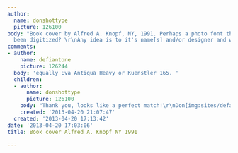```yaml
---
author:
  name: donshottype
  picture: 126100
body: "Book cover by Alfred A. Knopf, NY, 1991. Perhaps a photo font that has not
  been digitized? \r\nAny idea is to it's name[s] and/or designer and who sold it?\r\nThanks\r\nDon[img:sites/default/files/old-images/BookCoverAlfredA_6486.Knoff1991.jpg]"
comments:
- author:
    name: defiantone
    picture: 126244
  body: 'equally Eva Antiqua Heavy or Kuenstler 165. '
  children:
  - author:
      name: donshottype
      picture: 126100
    body: "Thank you, looks like a perfect match!\r\nDon[img:sites/default/files/old-images/Kuenstler165BT_4093.jpg]"
    created: '2013-04-20 21:07:47'
  created: '2013-04-20 17:13:42'
date: '2013-04-20 17:03:06'
title: Book cover Alfred A. Knopf NY 1991

---
```

